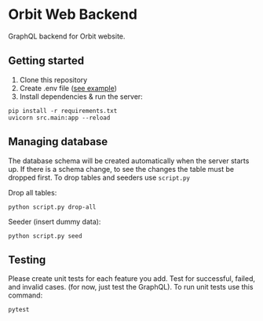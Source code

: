 # Orbit Web Backend

GraphQL backend for Orbit website.

## Getting started

1. Clone this repository
2. Create .env file ([see example](https://github.com/orbit4it/web-backend/blob/main/.env.example))
3. Install dependencies & run the server:

```
pip install -r requirements.txt
uvicorn src.main:app --reload
```

## Managing database

The database schema will be created automatically when the server starts up. If there is a schema change, to see the changes the table must be dropped first. To drop tables and seeders use `script.py`

Drop all tables:

```
python script.py drop-all
```

Seeder (insert dummy data):

```
python script.py seed
```

## Testing

Please create unit tests for each feature you add. Test for successful, failed, and invalid cases. (for now, just test the GraphQL). To run unit tests use this command:

```
pytest
```

